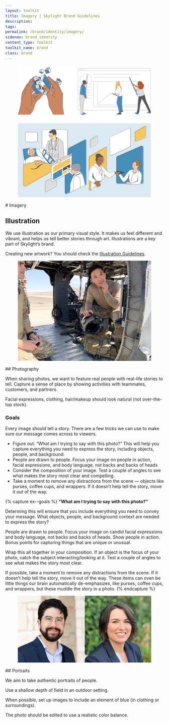 ```yaml
---
layout: toolkit
title: Imagery | Skylight Brand Guidelines
description:
tags:
permalink: /brand/identity/imagery/
sidenav: brand_identity
content_type: Toolkit
toolkit_name: brand
class: brand
---
```


<div class="row brand__content-section">
<div class="col-md-8">
  <figure class="section__img p-5">
    <img class="" src="/img/brand/identity/imagery/illustration.svg" alt="">
  </figure>
</div>
<div class="col-md-4" markdown="1">
# Imagery

## Illustration

We use illustration as our primary visual style. It makes us feel different and vibrant, and helps us tell better stories through art. Illustrations are a key part of Skylight’s brand.

Creating new artwork? You should check the [Illustration Guidelines](/brand/illustration/principles/).
</div>
</div>

<div class="row brand__content-section">
<div class="col-md-8">
  <figure class="section__img p-5">
    <img class="" src="/img/brand/identity/imagery/photography.jpg" alt="">
  </figure>
</div>
<div class="col-md-4" markdown="1">
## Photography

When sharing photos, we want to feature real people with real-life stories to tell. Capture a sense of place by showing activities with teammates, customers, and partners.

Facial expressions, clothing, hair/makeup should look natural (not over-the-top stock).

### Goals

Every image should tell a story. There are a few tricks we can use to make sure our message comes across to viewers.

- Figure out: “What am I trying to say with this photo?” This will help you capture everything you need to express the story, including objects, people, and background.
- People are drawn to people. Focus your image on people in action, facial expressions, and body language, not backs and backs of heads
- Consider the composition of your image. Test a couple of angles to see what makes the story most clear and compelling.
- Take a moment to remove any distractions from the scene — objects like purses, coffee cups, and wrappers. If it doesn’t help tell the story, move it out of the way.

</div>
</div>

{% capture ex--goals %}
**"What am I trying to say with this photo?"**

Determing this will ensure that you include everything you need to convey your message. What objects, people, and background context are needed to express the story?

People are drawn to people. Focus your image on candid facial expressions and body language, not backs and backs of heads.
Show people in action. Bonus points for capturing things that are unique or unusual.

Wrap this all together in your composition. If an object is the focus of your photo, catch the subject interacting/looking at it. Test a couple of angles to see what makes the story most clear.

If possible, take a moment to remove any distractions from the scene. If it doesn’t help tell the story, move it out of the way. These items can oven be little things our brain automatically de-emphasizes, like purses, coffee cups, and wrappers, but these muddle the story in a photo.
{% endcapture %}

<!-- <div class="row brand__content-section">
<div class="col-md-8">
  <div class="example mt-0">
  {{ ex--goals | markdownify }}
  </div>
</div>
<div class="col-md-4" markdown="1">
## Goals

Every image should tell a story. There are a few tricks we can use to make sure our message comes across to viewers.
</div>
</div> -->

<div class="row brand__content-section">
<div class="col-md-8">
  <figure class="section__img p-5">
    <img class="" src="/img/brand/identity/imagery/portraits.jpg" alt="">
  </figure>
</div>
<div class="col-md-4" markdown="1">
## Portraits

We aim to take authentic portraits of people.

Use a shallow depth of field in an outdoor setting.

When possible, set up images to include an element of blue (in clothing or surroundings).

The photo should be edited to use a realistic color balance.
</div>
</div>


